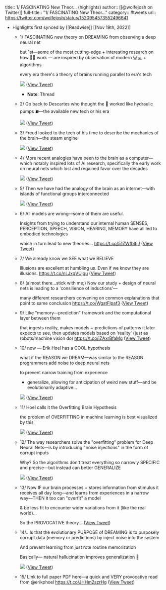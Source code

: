 title:: 1/ FASCINATING New Theor... (highlights)
author:: [[@wolfejosh on Twitter]]
full-title:: "1/ FASCINATING New Theor..."
category:: #tweets
url:: https://twitter.com/wolfejosh/status/1520954573552496641

- Highlights first synced by [[Readwise]] [[Nov 19th, 2022]]
	- 1/ FASCINATING new theory on DREAMING from observing a deep neural net
	  
	  but 1st––some of the most cutting-edge + interesting research  on how 🧠🧠 work –– are inspired by observation of modern 💻💻 + algorithms
	  
	  every era there's a theory of brains running parallel to era's tech 
	  
	  ![](https://pbs.twimg.com/media/FRuEENJXMAAWoXy.jpg) ([View Tweet](https://twitter.com/wolfejosh/status/1520954573552496641))
		- **Note**: Thread
	- 2/ Go back to Descartes who thought the 🧠 worked like hydraulic pumps ⛽️––the available new tech or his era 
	  
	  ![](https://pbs.twimg.com/media/FRuEXW6XEAIK9xL.png) ([View Tweet](https://twitter.com/wolfejosh/status/1520954939543011328))
	- 3/ Freud looked to the tech of his time to describe the mechanics of the brain––the steam engine 
	  
	  ![](https://pbs.twimg.com/media/FRuFJNfXIAEdWZZ.png) ([View Tweet](https://twitter.com/wolfejosh/status/1520955716869128192))
	- 4/ More recent analogies have been to the brain as a computer––which notably inspired lots of AI research, specifically the early work on neural nets which lost and regained favor over the decades 
	  
	  ![](https://pbs.twimg.com/media/FRuFjOgXMAAMXpx.jpg) ([View Tweet](https://twitter.com/wolfejosh/status/1520956347378171906))
	- 5/ Then we have had the analogy of the brain as an internet––with islands of functional groups interconnected 
	  
	  ![](https://pbs.twimg.com/media/FRuF-YdXIAAm5H7.jpg) ([View Tweet](https://twitter.com/wolfejosh/status/1520956703000633344))
	- 6/ All models are wrong––some of them are useful.
	  
	  Insights from trying to understand our internal human SENSES, PERCEPTION, SPEECH, VISION, HEARING, MEMORY have all led to embodied technologies
	  
	  which in turn lead to new theories...
	  https://t.co/51ZWfbltjJ ([View Tweet](https://twitter.com/wolfejosh/status/1520957575659143168))
	- 7/ We already know we SEE what we BELIEVE 
	  
	  Illusions are excellent at humbling us. 
	  Even if we know they are illusions.
	  https://t.co/nLJxgVUjgu ([View Tweet](https://twitter.com/wolfejosh/status/1520957766663172096))
	- 8/ (almost there...stick with me;) 
	  Now our study + design of neural nets is leading to a 'consilience of inductions'––
	  
	  many different researchers convening on common explanations that point to same conclusion
	  https://t.co/WgatFIpaf3 ([View Tweet](https://twitter.com/wolfejosh/status/1520958117286379522))
	- 9/ Like "memory––prediction" framework and the computational layer between them 
	  
	  that ingests reality, makes models + predictions of patterns it later expects to see, then updates models based on 'reality' (just as robots/machine vision do)
	  https://t.co/iZAxrBfaMg ([View Tweet](https://twitter.com/wolfejosh/status/1520958570350583808))
	- 10/ now –– Erik Hoel has a COOL hypothesis
	  
	  what if the REASON we DREAM––was similar to
	  the REASON programmers add noise to deep neural nets 
	  
	  to prevent narrow training from experience
	  + generalize, allowing for anticipation of weird new stuff––and be evolutionarily adaptive... 
	  
	  ![](https://pbs.twimg.com/media/FRuIZYeWUAAumal.png) ([View Tweet](https://twitter.com/wolfejosh/status/1520959300105293824))
	- 11/ Hoel calls it the Overfitting Brain Hypothesis 
	  
	  the problem of OVERFITTING in machine learning is best visualized by this 
	  
	  ![](https://pbs.twimg.com/media/FRuItqVX0AQF9xh.jpg) ([View Tweet](https://twitter.com/wolfejosh/status/1520960286689091587))
	- 12/ The way researchers solve the "overfitting" problem for Deep Neural Nets––is by introducing "noise injections" in the form of corrupt inputs
	  
	  Why? So the algorithms don't treat everything so narrowly SPECIFIC and precise––but instead can better GENERALIZE 
	  
	  ![](https://pbs.twimg.com/media/FRuKD9UWYAA-Pil.jpg) ([View Tweet](https://twitter.com/wolfejosh/status/1520961456354709504))
	- 13/ Now IF our brain processes + stores information from stimulus it receives all day long––and learns from experiences in a narrow way––THEN it too can "overfit" a model 
	  
	  & be less fit to encounter wider variations from it 
	  (like the real world)...
	  
	  So the PROVOCATIVE theory... ([View Tweet](https://twitter.com/wolfejosh/status/1520961572860227584))
	- 14/...Is that the evolutionary PURPOSE of DREAMING is to purposely corrupt data (memory or predictions) by inject noise into the system
	  
	  And prevent learning from just rote routine memorization
	  
	  Basically––
	  natural hallucination improves generalization
	  🤯 
	  
	  ![](https://pbs.twimg.com/media/FRuLcqUXIAcPKei.jpg) ([View Tweet](https://twitter.com/wolfejosh/status/1520963214632275969))
	- 15/ Link to full paper PDF here––a quick and VERY provocative read from @erikphoel https://t.co/JHHm2szrHg ([View Tweet](https://twitter.com/wolfejosh/status/1520963602303225856))